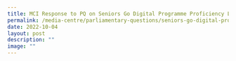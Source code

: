 ```yaml
---
title: MCI Response to PQ on Seniors Go Digital Programme Proficiency Levels
permalink: /media-centre/parliamentary-questions/seniors-go-digital-programme-proficiency-levels/
date: 2022-10-04
layout: post
description: ""
image: ""
---
```

